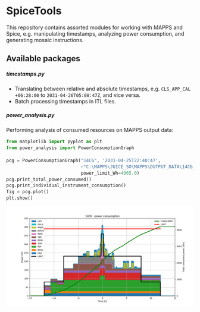 # SpiceTools
This repository contains assorted modules for working with MAPPS and
Spice, e.g. manipulating timestamps, analyzing power consumption,
and generating mosaic instructions.

## Available packages

##### timestamps.py
 - Translating between relative and absolute timestamps, e.g.
 `CLS_APP_CAL +06:28:00` to `2031-04-26T05:08:47Z`, and vice versa.
 - Batch processing timestamps in ITL files.

##### power_analysis.py
Performing analysis of consumed resources on MAPPS output data:
```python
from matplotlib import pyplot as plt
from power_analysis import PowerConsumptionGraph

pcg = PowerConsumptionGraph("14C6", '2031-04-25T22:40:47',
                            r"C:\MAPPS\JUICE_SO\MAPPS\OUTPUT_DATA\14C6_COMPLETE_test_resources.csv",
                            power_limit_Wh=4065.0)
pcg.print_total_power_consumed()
pcg.print_individual_instrument_consumption()
fig = pcg.plot()
plt.show()
```

![](img/power_graph.png)